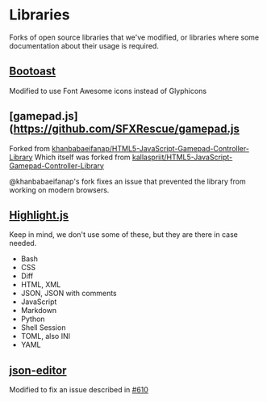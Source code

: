 
# Libraries

Forks of open source libraries that we've modified, or libraries where some documentation about their usage is required.

## [Bootoast](https://github.com/SFXRescue/bootoast-fa)

Modified to use Font Awesome icons instead of Glyphicons

## [gamepad.js](https://github.com/SFXRescue/gamepad.js

Forked from [khanbabaeifanap/HTML5-JavaScript-Gamepad-Controller-Library](https://github.com/khanbabaeifanap/HTML5-JavaScript-Gamepad-Controller-Library)
Which itself was forked from [kallaspriit/HTML5-JavaScript-Gamepad-Controller-Library](https://github.com/kallaspriit/HTML5-JavaScript-Gamepad-Controller-Library)

@khanbabaeifanap's fork fixes an issue that prevented the library from working on modern browsers.

## [Highlight.js](https://highlightjs.org/)

Keep in mind, we don't use some of these, but they are there in case needed.

- Bash
- CSS
- Diff
- HTML, XML
- JSON, JSON with comments
- JavaScript
- Markdown
- Python
- Shell Session
- TOML, also INI
- YAML

## [json-editor](https://github.com/SFXRescue/json-editor)

Modified to fix an issue described in [#610](https://github.com/json-editor/json-editor/issues/610)